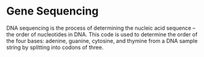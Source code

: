 # Gene Sequencing
DNA sequencing is the process of determining the nucleic acid sequence – the order of nucleotides in DNA. This code is used to determine the order of the four bases: adenine, guanine, cytosine, and thymine from a DNA sample string by splitting into codons of three.

